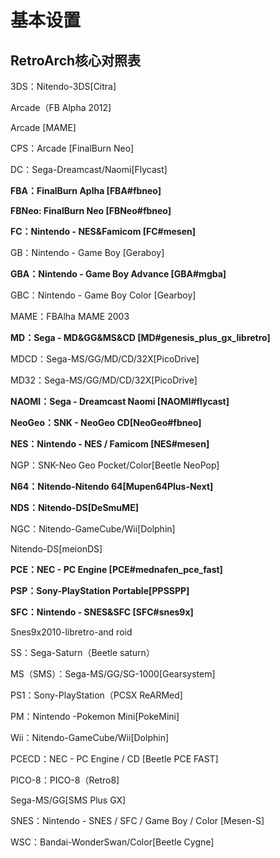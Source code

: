 # 基本设置

## RetroArch核心对照表

3DS：Nitendo-3DS[Citra]

Arcade（FB Alpha 2012]

Arcade [MAME]

CPS：Arcade [FinalBurn Neo]

DC：Sega-Dreamcast/Naomi[Flycast]

**FBA：FinalBurn Aplha [FBA#fbneo]**

**FBNeo: FinalBurn Neo [FBNeo#fbneo]**

**FC：Nintendo - NES&Famicom [FC#mesen]**

GB：Nintendo - Game Boy [Geraboy]

**GBA：Nintendo - Game Boy Advance [GBA#mgba]**

GBC：Nintendo - Game Boy Color [Gearboy]

MAME：FBAlha MAME 2003

**MD：Sega - MD&GG&MS&CD [MD#genesis_plus_gx_libretro]**

MDCD：Sega-MS/GG/MD/CD/32X[PicoDrive]

MD32：Sega-MS/GG/MD/CD/32X[PicoDrive]

**NAOMI：Sega - Dreamcast Naomi [NAOMI#flycast]**

**NeoGeo：SNK - NeoGeo CD[NeoGeo#fbneo]**

**NES：Nintendo - NES / Famicom [NES#mesen]**

NGP：SNK-Neo Geo Pocket/Color[Beetle NeoPop]

**N64：Nitendo-Nitendo 64[Mupen64Plus-Next]**

**NDS：Nitendo-DS[DeSmuME]**

NGC：Nitendo-GameCube/Wii[Dolphin]

Nitendo-DS[meionDS]

**PCE：NEC - PC Engine [PCE#mednafen_pce_fast]**

**PSP：Sony-PlayStation Portable[PPSSPP]**

**SFC：Nintendo - SNES&SFC [SFC#snes9x]**

Snes9x2010-libretro-and roid

SS：Sega-Saturn（Beetle saturn）

MS（SMS）：Sega-MS/GG/SG-1000[Gearsystem]

PS1：Sony-PlayStation（PCSX ReARMed]

PM：Nintendo -Pokemon Mini[PokeMini]

Wii：Nitendo-GameCube/Wii[Dolphin]

PCECD：NEC - PC Engine / CD [Beetle PCE FAST]

PICO-8：PICO-8（Retro8]

Sega-MS/GG[SMS Plus GX]

SNES：Nintendo - SNES / SFC / Game Boy / Color [Mesen-S]

WSC：Bandai-WonderSwan/Color[Beetle Cygne]
